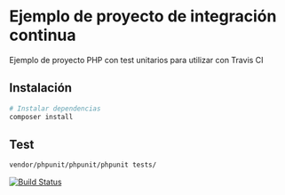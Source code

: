 # Ejemplo de proyecto de integración continua

Ejemplo de proyecto PHP con test unitarios para utilizar con Travis CI

## Instalación

``` bash
# Instalar dependencias
composer install
```

## Test

``` bash
vendor/phpunit/phpunit/phpunit tests/
```

[![Build Status](https://travis-ci.org/organizacion-sesion-3-MiguelMJuanS/sesion5-1-travis.svg?branch=master)](https://travis-ci.org/organizacion-sesion-3-MiguelMJuanS/sesion5-1-travis)
